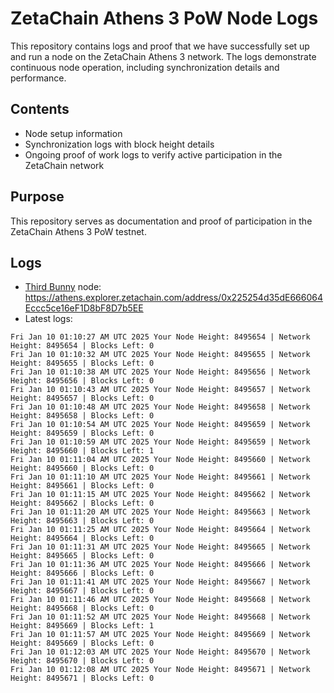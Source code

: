# ZetaChain Athens 3 PoW Node Logs
This repository contains logs and proof that we have successfully set up and run a node on the ZetaChain Athens 3 network. The logs demonstrate continuous node operation, including synchronization details and performance.

## Contents
- Node setup information
- Synchronization logs with block height details
- Ongoing proof of work logs to verify active participation in the ZetaChain network

## Purpose
This repository serves as documentation and proof of participation in the ZetaChain Athens 3 PoW testnet.

## Logs

- [Third Bunny](https://thirdbunny.xyz/) node: https://athens.explorer.zetachain.com/address/0x225254d35dE666064Eccc5ce16eF1D8bF8D7b5EE
- Latest logs:
```
Fri Jan 10 01:10:27 AM UTC 2025 Your Node Height: 8495654 | Network Height: 8495654 | Blocks Left: 0
Fri Jan 10 01:10:32 AM UTC 2025 Your Node Height: 8495655 | Network Height: 8495655 | Blocks Left: 0
Fri Jan 10 01:10:38 AM UTC 2025 Your Node Height: 8495656 | Network Height: 8495656 | Blocks Left: 0
Fri Jan 10 01:10:43 AM UTC 2025 Your Node Height: 8495657 | Network Height: 8495657 | Blocks Left: 0
Fri Jan 10 01:10:48 AM UTC 2025 Your Node Height: 8495658 | Network Height: 8495658 | Blocks Left: 0
Fri Jan 10 01:10:54 AM UTC 2025 Your Node Height: 8495659 | Network Height: 8495659 | Blocks Left: 0
Fri Jan 10 01:10:59 AM UTC 2025 Your Node Height: 8495659 | Network Height: 8495660 | Blocks Left: 1
Fri Jan 10 01:11:04 AM UTC 2025 Your Node Height: 8495660 | Network Height: 8495660 | Blocks Left: 0
Fri Jan 10 01:11:10 AM UTC 2025 Your Node Height: 8495661 | Network Height: 8495661 | Blocks Left: 0
Fri Jan 10 01:11:15 AM UTC 2025 Your Node Height: 8495662 | Network Height: 8495662 | Blocks Left: 0
Fri Jan 10 01:11:20 AM UTC 2025 Your Node Height: 8495663 | Network Height: 8495663 | Blocks Left: 0
Fri Jan 10 01:11:25 AM UTC 2025 Your Node Height: 8495664 | Network Height: 8495664 | Blocks Left: 0
Fri Jan 10 01:11:31 AM UTC 2025 Your Node Height: 8495665 | Network Height: 8495665 | Blocks Left: 0
Fri Jan 10 01:11:36 AM UTC 2025 Your Node Height: 8495666 | Network Height: 8495666 | Blocks Left: 0
Fri Jan 10 01:11:41 AM UTC 2025 Your Node Height: 8495667 | Network Height: 8495667 | Blocks Left: 0
Fri Jan 10 01:11:46 AM UTC 2025 Your Node Height: 8495668 | Network Height: 8495668 | Blocks Left: 0
Fri Jan 10 01:11:52 AM UTC 2025 Your Node Height: 8495668 | Network Height: 8495669 | Blocks Left: 1
Fri Jan 10 01:11:57 AM UTC 2025 Your Node Height: 8495669 | Network Height: 8495669 | Blocks Left: 0
Fri Jan 10 01:12:03 AM UTC 2025 Your Node Height: 8495670 | Network Height: 8495670 | Blocks Left: 0
Fri Jan 10 01:12:08 AM UTC 2025 Your Node Height: 8495671 | Network Height: 8495671 | Blocks Left: 0
```
